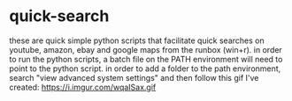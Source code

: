 # quick-search
these are quick simple python scripts that facilitate quick searches on youtube, amazon, ebay and google maps from the runbox (win+r).
in order to run the python scripts, a batch file on the PATH environment will need to point to the python script. in order to add a
folder to the path environment, search "view advanced system settings" and then follow this gif I've created:
https://i.imgur.com/wqaISax.gif
